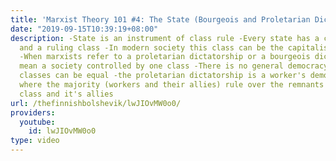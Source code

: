 ```yaml
---
title: 'Marxist Theory 101 #4: The State (Bourgeois and Proletarian Dictatorship)'
date: "2019-09-15T10:39:19+08:00"
description: -State is an instrument of class rule -Every state has a class character
  and a ruling class -In modern society this class can be the capitalists or the workers
  -When marxists refer to a proletarian dictatorship or a bourgeois dictatorship they
  mean a society controlled by one class -There is no general democracy where all
  classes can be equal -the proletarian dictatorship is a worker's democratic state
  where the majority (workers and their allies) rule over the remnants of the capitalist
  class and it's allies
url: /thefinnishbolshevik/lwJIOvMW0o0/
providers:
  youtube:
    id: lwJIOvMW0o0
type: video
---
```

